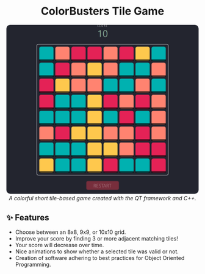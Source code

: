 <div align="center">
    <h1>ColorBusters Tile Game</h1>
    <p>
        <img style="border-radius: 10px" src="assets/game.png">
        <br>
        <em>A colorful short tile-based game created with the QT framework and C++.</em>
    </p>
</div>

## :sparkles: Features

- Choose between an 8x8, 9x9, or 10x10 grid.
- Improve your score by finding 3 or more adjacent matching tiles!
- Your score will decrease over time.
- Nice animations to show whether a selected tile was valid or not.
- Creation of software adhering to best practices for Object Oriented Programming.
